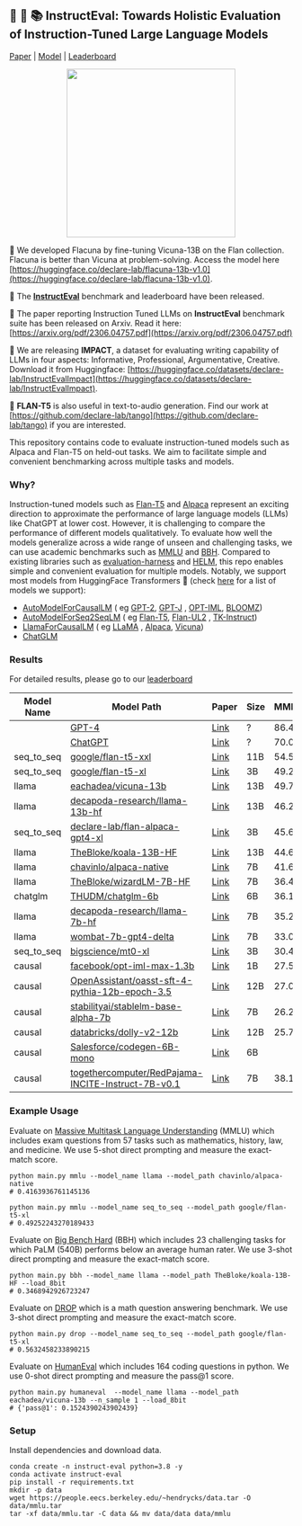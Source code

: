 ## :camel: 🍮 📚 InstructEval: Towards Holistic Evaluation of Instruction-Tuned Large Language Models

[Paper](https://arxiv.org/abs/2306.04757) | [Model](https://huggingface.co/declare-lab/flan-alpaca-xxl) | [Leaderboard](https://declare-lab.net/instruct-eval/)

<p align="center">
  <img src="https://raw.githubusercontent.com/declare-lab/instruct-eval/main/docs/logo.png" alt="" width="300" height="300">
</p>

📣 We developed Flacuna by fine-tuning Vicuna-13B on the Flan collection. Flacuna is better than Vicuna at problem-solving. Access the model here [https://huggingface.co/declare-lab/flacuna-13b-v1.0](https://huggingface.co/declare-lab/flacuna-13b-v1.0).

📣 The [**InstructEval**](https://declare-lab.net/instruct-eval/) benchmark and leaderboard have been released. 

📣 The paper reporting Instruction Tuned LLMs on **InstructEval** benchmark suite has been released on Arxiv. Read it here: [https://arxiv.org/pdf/2306.04757.pdf](https://arxiv.org/pdf/2306.04757.pdf)

📣 We are releasing **IMPACT**, a dataset for evaluating writing capability of LLMs in four aspects: Informative, Professional, Argumentative, Creative. Download it from Huggingface: [https://huggingface.co/datasets/declare-lab/InstructEvalImpact](https://huggingface.co/datasets/declare-lab/InstructEvalImpact). 

📣 **FLAN-T5** is also useful in text-to-audio generation. Find our work
at [https://github.com/declare-lab/tango](https://github.com/declare-lab/tango) if you are interested.

This repository contains code to evaluate instruction-tuned models such as Alpaca and Flan-T5 on held-out
tasks.
We aim to facilitate simple and convenient benchmarking across multiple tasks and models.

### Why?

Instruction-tuned models such as [Flan-T5](https://arxiv.org/abs/2210.11416)
and [Alpaca](https://crfm.stanford.edu/2023/03/13/alpaca.html) represent an exciting direction to approximate the
performance of large language models (LLMs) like ChatGPT at lower cost.
However, it is challenging to compare the performance of different models qualitatively.
To evaluate how well the models generalize across a wide range of unseen and challenging tasks, we can use academic
benchmarks such as [MMLU](https://arxiv.org/abs/2009.03300) and [BBH](https://arxiv.org/abs/2210.09261).
Compared to existing libraries such as [evaluation-harness](https://github.com/EleutherAI/lm-evaluation-harness)
and [HELM](https://github.com/stanford-crfm/helm), this repo enables simple and convenient evaluation for multiple
models.
Notably, we support most models from HuggingFace Transformers 🤗 (check [here](./docs/models.md) for a list of models we support):

- [AutoModelForCausalLM](https://huggingface.co/docs/transformers/model_doc/auto#transformers.AutoModelForCausalLM) (
  eg [GPT-2](https://huggingface.co/gpt2-xl), [GPT-J](https://huggingface.co/EleutherAI/gpt-j-6b)
  , [OPT-IML](https://huggingface.co/facebook/opt-iml-max-1.3b), [BLOOMZ](https://huggingface.co/bigscience/bloomz-7b1))
- [AutoModelForSeq2SeqLM](https://huggingface.co/docs/transformers/model_doc/auto#transformers.AutoModelForSeq2SeqLM) (
  eg [Flan-T5](https://huggingface.co/google/flan-t5-xl), [Flan-UL2](https://huggingface.co/google/flan-ul2)
  , [TK-Instruct](https://huggingface.co/allenai/tk-instruct-3b-def))
- [LlamaForCausalLM](https://huggingface.co/docs/transformers/main/model_doc/llama#transformers.LlamaForCausalLM) (
  eg [LLaMA](https://huggingface.co/decapoda-research/llama-7b-hf)
  , [Alpaca](https://huggingface.co/chavinlo/alpaca-native), [Vicuna](https://huggingface.co/chavinlo/vicuna))
- [ChatGLM](https://huggingface.co/THUDM/chatglm-6b)

### Results

For detailed results, please go to our [leaderboard](https://declare-lab.net/instruct-eval/)

| Model Name | Model Path                                                                                                              | Paper                                                                                                         | Size | MMLU | BBH  | DROP | HumanEval |
|------------|-------------------------------------------------------------------------------------------------------------------------|---------------------------------------------------------------------------------------------------------------|------|------|------|------|-----------|
|            | [GPT-4](https://openai.com/product/gpt-4)                                                                               | [Link](https://arxiv.org/abs/2303.08774)                                                                      | ?    | 86.4 |      | 80.9 | 67.0      |
|            | [ChatGPT](https://openai.com/blog/chatgpt)                                                                              | [Link](https://arxiv.org/abs/2303.08774)                                                                      | ?    | 70.0 |      | 64.1 | 48.1      |
| seq_to_seq | [google/flan-t5-xxl](https://huggingface.co/google/flan-t5-xxl)                                                         | [Link](https://arxiv.org/abs/2210.11416)                                                                      | 11B  | 54.5 | 43.9 |      |           |
| seq_to_seq | [google/flan-t5-xl](https://huggingface.co/google/flan-t5-xl)                                                           | [Link](https://arxiv.org/abs/2210.11416)                                                                      | 3B   | 49.2 | 40.2 | 56.3 |           |
| llama      | [eachadea/vicuna-13b](https://huggingface.co/eachadea/vicuna-13b)                                                       | [Link](https://vicuna.lmsys.org/)                                                                             | 13B  | 49.7 | 37.1 | 32.9 | 15.2      |
| llama      | [decapoda-research/llama-13b-hf](https://huggingface.co/decapoda-research/llama-13b-hf)                                 | [Link](https://arxiv.org/abs/2302.13971)                                                                      | 13B  | 46.2 | 37.1 | 35.3 | 13.4      |
| seq_to_seq | [declare-lab/flan-alpaca-gpt4-xl](https://huggingface.co/declare-lab/flan-alpaca-gpt4-xl)                               | [Link](https://github.com/declare-lab/flan-alpaca)                                                            | 3B   | 45.6 | 34.8 |      |           |
| llama      | [TheBloke/koala-13B-HF](https://huggingface.co/TheBloke/koala-13B-HF)                                                   | [Link](https://bair.berkeley.edu/blog/2023/04/03/koala/)                                                      | 13B  | 44.6 | 34.6 | 28.3 | 11.0      |
| llama      | [chavinlo/alpaca-native](https://huggingface.co/chavinlo/alpaca-native)                                                 | [Link](https://crfm.stanford.edu/2023/03/13/alpaca.html)                                                      | 7B   | 41.6 | 33.3 | 26.3 | 10.3      |
| llama      | [TheBloke/wizardLM-7B-HF](https://huggingface.co/TheBloke/wizardLM-7B-HF)                                               | [Link](https://arxiv.org/abs/2304.12244)                                                                      | 7B   | 36.4 | 32.9 |      | 15.2      |
| chatglm    | [THUDM/chatglm-6b](https://huggingface.co/THUDM/chatglm-6b)                                                             | [Link](https://arxiv.org/abs/2210.02414)                                                                      | 6B   | 36.1 | 31.3 | 44.2 | 3.1       |
| llama      | [decapoda-research/llama-7b-hf](https://huggingface.co/decapoda-research/llama-7b-hf)                                   | [Link](https://arxiv.org/abs/2302.13971)                                                                      | 7B   | 35.2 | 30.9 | 27.6 | 10.3      |
| llama      | [wombat-7b-gpt4-delta](https://huggingface.co/GanjinZero/wombat-7b-gpt4-delta)                                          | [Link](https://arxiv.org/abs/2304.05302)                                                                      | 7B   | 33.0 | 32.4 |      | 7.9       |
| seq_to_seq | [bigscience/mt0-xl](https://huggingface.co/bigscience/mt0-xl)                                                           | [Link](https://arxiv.org/abs/2210.11416)                                                                      | 3B   | 30.4 |      |      |           |
| causal     | [facebook/opt-iml-max-1.3b](https://huggingface.co/facebook/opt-iml-max-1.3b)                                           | [Link](https://arxiv.org/abs/2212.12017)                                                                      | 1B   | 27.5 |      |      | 1.8       |
| causal     | [OpenAssistant/oasst-sft-4-pythia-12b-epoch-3.5](https://huggingface.co/OpenAssistant/oasst-sft-4-pythia-12b-epoch-3.5) | [Link](https://github.com/LAION-AI/Open-Assistant)                                                            | 12B  | 27.0 | 30.0 |      | 9.1       |
| causal     | [stabilityai/stablelm-base-alpha-7b](https://huggingface.co/stabilityai/stablelm-base-alpha-7b)                         | [Link](https://github.com/Stability-AI/StableLM)                                                              | 7B   | 26.2 |      |      | 1.8       |
| causal     | [databricks/dolly-v2-12b](https://huggingface.co/databricks/dolly-v2-12b)                                               | [Link](https://www.databricks.com/blog/2023/04/12/dolly-first-open-commercially-viable-instruction-tuned-llm) | 12B  | 25.7 |      |      | 7.9       |
| causal     | [Salesforce/codegen-6B-mono](https://huggingface.co/Salesforce/codegen-6B-mono)                                         | [Link](https://arxiv.org/abs/2203.13474)                                                                      | 6B   |      |      |      | 27.4      |
  | causal     | [togethercomputer/RedPajama-INCITE-Instruct-7B-v0.1](https://huggingface.co/togethercomputer/RedPajama-INCITE-Instruct-7B-v0.1) | [Link](https://github.com/togethercomputer/RedPajama-Data)                                                             | 7B   | 38.1 | 31.3 | 24.7 | 5.5      |

### Example Usage

Evaluate on [Massive Multitask Language Understanding](https://huggingface.co/datasets/lukaemon/mmlu) (MMLU) which
includes exam questions from 57 tasks such as mathematics, history, law, and medicine.
We use 5-shot direct prompting and measure the exact-match score.

```
python main.py mmlu --model_name llama --model_path chavinlo/alpaca-native
# 0.4163936761145136

python main.py mmlu --model_name seq_to_seq --model_path google/flan-t5-xl 
# 0.49252243270189433
```

Evaluate on [Big Bench Hard](https://huggingface.co/datasets/lukaemon/bbh) (BBH) which includes 23 challenging tasks for
which PaLM (540B) performs below an average human rater.
We use 3-shot direct prompting and measure the exact-match score.

```
python main.py bbh --model_name llama --model_path TheBloke/koala-13B-HF --load_8bit
# 0.3468942926723247
```

Evaluate on [DROP](https://huggingface.co/datasets/drop) which is a math question answering benchmark.
We use 3-shot direct prompting and measure the exact-match score.

```
python main.py drop --model_name seq_to_seq --model_path google/flan-t5-xl 
# 0.5632458233890215
```

Evaluate on [HumanEval](https://huggingface.co/datasets/openai_humaneval) which includes 164 coding questions in python.
We use 0-shot direct prompting and measure the pass@1 score.

```
python main.py humaneval  --model_name llama --model_path eachadea/vicuna-13b --n_sample 1 --load_8bit
# {'pass@1': 0.1524390243902439}
```

### Setup

Install dependencies and download data.

```
conda create -n instruct-eval python=3.8 -y
conda activate instruct-eval
pip install -r requirements.txt
mkdir -p data
wget https://people.eecs.berkeley.edu/~hendrycks/data.tar -O data/mmlu.tar
tar -xf data/mmlu.tar -C data && mv data/data data/mmlu
```

